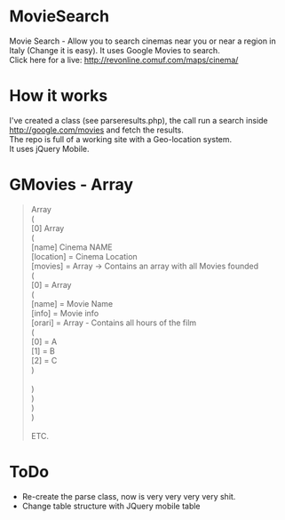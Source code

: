 MovieSearch
===========

Movie Search - Allow you to search cinemas near you or near a region in Italy (Change it is easy). It uses Google Movies to search. <br />
Click here for a live: http://revonline.comuf.com/maps/cinema/


How it works
===========

I've created a class (see parseresults.php), the call run a search inside http://google.com/movies and fetch the results. <br />
The repo is full of a working site with a Geo-location system. <br />
It uses jQuery Mobile. <br />

GMovies - Array
===========
> Array <br />
> (<br />
>     [0] Array<br />
>         (<br />
>            [name]  Cinema NAME<br />
>             [location] = Cinema Location<br />
>             [movies] =  Array -> Contains an array with all Movies founded<br />
>                 (<br />
>                     [0] = Array<br />
>                         (<br />
>                             [name] = Movie Name<br />
>                             [info] = Movie info<br />
>                             [orari] = Array - Contains all hours of the film<br />
>                                 (<br />
>                                     [0] =  A<br />
>                                     [1] =  B<br />
>                                     [2] =  C<br />
>                                 )<br />
> <br />
>                         )<br />
>                  )<br />
>         )<br />
> )<br />
> <br />
> ETC.<br />
                 

ToDo
===========
* Re-create the parse class, now is very very very very shit.
* Change table structure with JQuery mobile table
